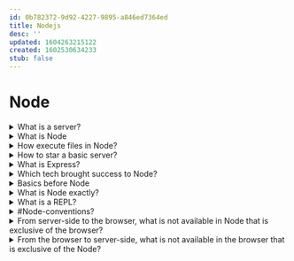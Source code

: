 ```yaml
---
id: 0b782372-9d92-4227-9895-a846ed7364ed
title: Nodejs
desc: ''
updated: 1604263215122
created: 1602530634233
stub: false
---
```


# Node


<details><summary>
What is a server?
</summary>
A Computer that we're talking to in order to send and receive data.
In fact one App request data to a server that send back a response.
- communication
- Server is a trust environment
- JS server-side is NodeJS
</details>

<details><summary>
What is Node
</summary>

Node is a runtime environment, 
can do computerish things while JS can only do Browser things.
</details>

<details><summary>
How execute files in Node?
</summary>
ex. file name app.js
Terminal -> > Node app
</details>

<details><summary>
How to star a basic server?
</summary>

```javascript
let http = require("http");
let ourApp = http.createServer((req, res) => {
  // console.log(req.url);
  if (req.url == "/") {
    res.end("Hello, welcome to our website");
  }
  if (req.url == "/about") {
    res.end("Thanks for visiting us");
  }
  res.end("page not available, sorry.");
});
ourApp.listen(3000);

// Terminal command: Node test
```
</details>


<details><summary>
What is Express?
</summary>
Fast, unopinionated, minimalist web framework for Node.js
</details>

<details><summary>
Which tech brought success to Node?
</summary>
NPM, MongoDB, RESTful API and JSON, ExpressJS.
</details>

<details><summary>
Basics before Node
</summary>

#Interpreters -> execute directly source code (basically they read and compile); an example is #v8 Chrome JS engine.
#Compilers -> from source they create an executable file (a file a computer can execute)
#transpilers -> one source code into another source code (CoffeeScript into JS, Less in CSS)
Modern day computer understand 1010001011...( #low-level ) you normally write #high-level code / language
</details>

<details><summary>
What is Node exactly?
</summary>

web browser App take the #source-code to ->  #v8 ... -> execute.
Node is a #server-side javascript #runtime-environment.
Is built on top of #v8 Chrome JS engine.
It's a #C++ application that now run 2 Apps:
- Script processor: in Terminal use cmd: > Node fileName
- REPL (start after you typed Node as a cmd)
It's #non-blocking-IO (tasks keeping to be added to the task list) and has a #single-threated (one task at the time) but at the same time, ==it can schedule thing for later and can keep prioritising tasks as they get added==
When you run a Node App you just specified and 'entry file'.

- you use Node specifying the file required:
```javascript
 // where I need the file
var lib = require('./lib')
 // to export the file
module.exports = whatever
```
</details>

<details><summary>
What is a REPL?
</summary>
Read Eval Print Loop (infinite repeated task)
</details>

<details><summary>
 #Node-conventions?
</summary>

- package.json:
  * it contain project basic info
  * dependencies (external code that I want to leverage on my app)
- package-lock.json: the exact version used to create the App is 'locked' so, future updates cannot break my App
- .npmrc: contain a token that let you to do things but only for you, not an anonymous user
- common testing files contain:
  * travis.yml
  * jshintrc
- #VCS normally as a:
  * .git file
  * .gitignore
- readme.md: normally in the root directory
- code comments rules (above code):
  * @Param
  * @TODO
  * @Author
  * @Date
  (or just use GIT that better comment who's doing what etc. )
- environments and configuration:
  * start App with: NODE_ENV=myEnvironmentName node index.js
  in a congif.js file
  * and used a switch as: process.env.NODE_ENV
- Start your app with every configuration variable you're going to need for that environment:
DBpassword=myDBpassword apiToken=mySecretToken
port=thePortlShouldRunOn foo=bar node index.js
- .env file ignore by source control
- style guide for Node: Airbnb and linters such as: jshint and jslint
- error handling:
  Functions should callback two parameters
  - An error (if any)
  - Data being returned (if any)
  - ErrBack (from Express convention):
  ```javascript
  exampleFunction(function(err,data){
  // Check the error
  // Do stuff with the data
  });
  ```
- avoid throwing Exceptions 'cause it kill the App since Node is single-threaded
- avoid use G lobals since create polluted namespaces
</details>

<details><summary>
From server-side to the browser, what is not available in Node that is exclusive of the browser?
</summary>

| &nbsp; | &nbsp; |
|--|--|
window.open | document
window.location | document.body
window.navigator | onchange
window.origin | onclick
window.focus | onblur
window.blur | oncopy
window.scroll | oncut
window.alert | onscroll
window.localstorage | onmouseenter
window.onload | onmouseleave
</details>

<details><summary>
From the browser to server-side, what is not available in the browser that is exclusive of the Node?
</summary>
Interact with the Filesystem, with the OS etc. and there's no way End users can see your code.
</details>

